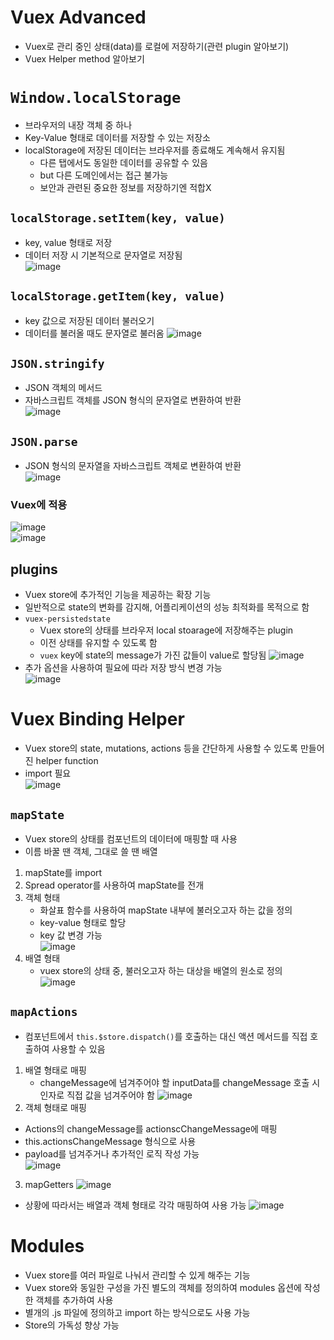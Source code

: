 # Vuex Advanced
- Vuex로 관리 중인 상태(data)를 로컬에 저장하기(관련 plugin 알아보기)
- Vuex Helper method 알아보기

# `Window.localStorage`
- 브라우저의 내장 객체 중 하나
- Key-Value 형태로 데이터를 저장할 수 있는 저장소
- localStorage에 저장된 데이터는 브라우저를 종료해도 계속해서 유지됨
  - 다른 탭에서도 동일한 데이터를 공유할 수 있음
  - but 다른 도메인에서는 접근 불가능
  - 보안과 관련된 중요한 정보를 저장하기엔 적합X

## `localStorage.setItem(key, value)`
- key, value 형태로 저장
- 데이터 저장 시 기본적으로 문자열로 저장됨  
![image](https://user-images.githubusercontent.com/108309396/236718285-7795bd63-9b0d-48d9-bbf8-a8e2f9143c61.png)

## `localStorage.getItem(key, value)`
- key 값으로 저장된 데이터 불러오기
- 데이터를 불러올 때도 문자열로 불러옴
![image](https://user-images.githubusercontent.com/108309396/236718457-56a9fbcd-c2cf-4f84-8e7a-f5059b305823.png)

## `JSON.stringify`
- JSON 객체의 메서드
- 자바스크립트 객체를 JSON 형식의 문자열로 변환하여 반환  
![image](https://user-images.githubusercontent.com/108309396/236718575-d7a0936f-0ffb-4f34-a6a3-9d47dff19ca0.png)

## `JSON.parse`
- JSON 형식의 문자열을 자바스크립트 객체로 변환하여 반환  
![image](https://user-images.githubusercontent.com/108309396/236718688-6f613ccd-187c-494e-9c86-ab7d325ac1f4.png)

### Vuex에 적용
![image](https://user-images.githubusercontent.com/108309396/236720148-48c14e80-abd0-4bb7-83ca-475cd7272463.png)  
![image](https://user-images.githubusercontent.com/108309396/236720186-b44ba82c-9b42-43e1-9e4d-fb9a532acf8b.png)

## plugins
- Vuex store에 추가적인 기능을 제공하는 확장 기능
- 일반적으로 state의 변화를 감지해, 어플리케이션의 성능 최적화를 목적으로 함
- `vuex-persistedstate`
  - Vuex store의 상태를 브라우저 local stoarage에 저장해주는 plugin
  - 이전 상태를 유지할 수 있도록 함
  - `vuex` key에 state의 message가 가진 값들이 value로 할당됨
![image](https://user-images.githubusercontent.com/108309396/236720415-8fcbccec-df47-426f-8fb9-9eb4fbf48629.png)
- 추가 옵션을 사용하여 필요에 따라 저장 방식 변경 가능  
![image](https://user-images.githubusercontent.com/108309396/236720601-f3f4280c-20e2-4c1c-b082-23a60eead6f0.png)

# Vuex Binding Helper
- Vuex store의 state, mutations, actions 등을 간단하게 사용할 수 있도록 만들어진 helper function
- import 필요  
![image](https://user-images.githubusercontent.com/108309396/236720786-ceaeab62-03b3-4b72-8ee5-18bd3569acd8.png)

## `mapState`
- Vuex store의 상태를 컴포넌트의 데이터에 매핑할 때 사용
- 이름 바꿀 땐 객체, 그대로 쓸 땐 배열
1. mapState를 import
2. Spread operator를 사용하여 mapState를 전개  
3. 객체 형태
   - 화살표 함수를 사용하여 mapState 내부에 불러오고자 하는 값을 정의
   - key-value 형태로 할당
   - key 값 변경 가능  
![image](https://user-images.githubusercontent.com/108309396/236727359-46e6d0a2-4f16-41e7-b38f-335ffcfed519.png)
3. 배열 형태
   - vuex store의 상태 중, 불러오고자 하는 대상을 배열의 원소로 정의  
  ![image](https://user-images.githubusercontent.com/108309396/236729558-c02929ab-768e-4f78-966d-5da9a9a975ee.png)

## `mapActions`
- 컴포넌트에서 `this.$store.dispatch()`를 호출하는 대신 액션 메서드를 직접 호출하여 사용할 수 있음
1. 배열 형태로 매핑
   - changeMessage에 넘겨주어야 할 inputData를 changeMessage 호출 시 인자로 직접 값을 넘겨주어야 함
  ![image](https://user-images.githubusercontent.com/108309396/236729819-354b8087-b2cc-44e9-8f9c-849c768e09ab.png)
2. 객체 형태로 매핑
  - Actions의 changeMessage를 actionscChangeMessage에 매핑
  - this.actionsChangeMessage 형식으로 사용
  - payload를 넘겨주거나 추가적인 로직 작성 가능  
  ![image](https://user-images.githubusercontent.com/108309396/236730226-68ad02b4-2f6c-4fea-95dc-46dcee26d83e.png)
3. mapGetters
![image](https://user-images.githubusercontent.com/108309396/236730271-bee1288b-7614-4078-9444-44816a29cf66.png)  
- 상황에 따라서는 배열과 객체 형태로 각각 매핑하여 사용 가능
![image](https://user-images.githubusercontent.com/108309396/236730423-4e3b750e-c7f4-4453-bcde-3ce3d3583ad7.png)


# Modules
- Vuex store를 여러 파일로 나눠서 관리할 수 있게 해주는 기능
- Vuex store와 동일한 구성을 가진 별도의 객체를 정의하여 modules 옵션에 작성한 객체를 추가하여 사용
- 별개의 .js 파일에 정의하고 import 하는 방식으로도 사용 가능
- Store의 가독성 향상 가능
